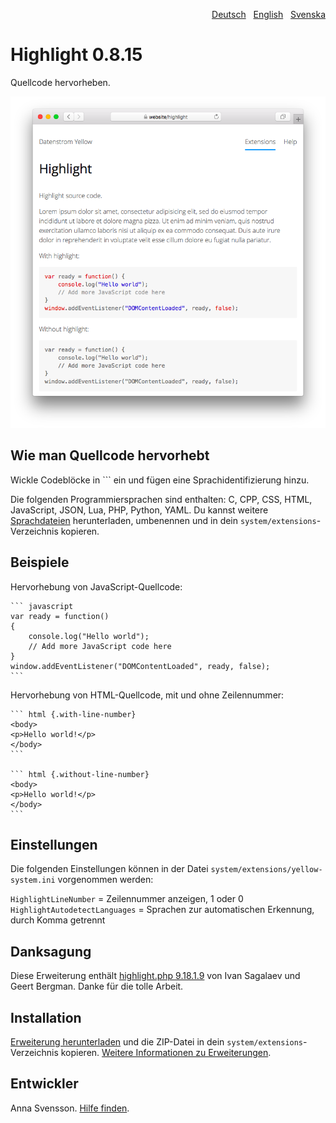 <p align="right"><a href="README-de.md">Deutsch</a> &nbsp; <a href="README.md">English</a> &nbsp; <a href="README-sv.md">Svenska</a></p>

# Highlight 0.8.15

Quellcode hervorheben.

<p align="center"><img src="highlight-screenshot.png?raw=true" alt="Bildschirmfoto"></p>

## Wie man Quellcode hervorhebt

Wickle Codeblöcke in \`\`\` ein und fügen eine Sprachidentifizierung hinzu.

Die folgenden Programmiersprachen sind enthalten: C, CPP, CSS, HTML, JavaScript, JSON, Lua, PHP, Python, YAML. Du kannst weitere [Sprachdateien](https://github.com/scrivo/highlight.php/tree/master/src/Highlight/languages) herunterladen, umbenennen und in dein `system/extensions`-Verzeichnis kopieren.

## Beispiele

Hervorhebung von JavaScript-Quellcode:

    ``` javascript
    var ready = function() 
    {
        console.log("Hello world");
        // Add more JavaScript code here
    }
    window.addEventListener("DOMContentLoaded", ready, false);
    ```

Hervorhebung von HTML-Quellcode, mit und ohne Zeilennummer:
    
    ``` html {.with-line-number}
    <body>
    <p>Hello world!</p>
    </body>
    ```

    ``` html {.without-line-number}
    <body>
    <p>Hello world!</p>
    </body>
    ```

## Einstellungen

Die folgenden Einstellungen können in der Datei `system/extensions/yellow-system.ini` vorgenommen werden:

`HighlightLineNumber` = Zeilennummer anzeigen, 1 oder 0  
`HighlightAutodetectLanguages` = Sprachen zur automatischen Erkennung, durch Komma getrennt  

## Danksagung

Diese Erweiterung enthält [highlight.php 9.18.1.9](https://github.com/scrivo/highlight.php) von Ivan Sagalaev und Geert Bergman. Danke für die tolle Arbeit.

## Installation

[Erweiterung herunterladen](https://github.com/annaesvensson/yellow-highlight/archive/main.zip) und die ZIP-Datei in dein `system/extensions`-Verzeichnis kopieren. [Weitere Informationen zu Erweiterungen](https://github.com/annaesvensson/yellow-update/tree/main/README-de.md).

## Entwickler

Anna Svensson. [Hilfe finden](https://datenstrom.se/de/yellow/help/).
